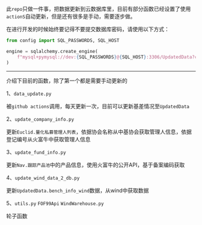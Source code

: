 此`repo`只做一件事，把数据更新到云数据库里，目前有部分函数已经设置了使用`actionS`自动更新，但是还有很多是手动，需要逐步做。

在进行开发的时候始终要记得不要提交数据库密码，请使用以下方式：

```python
from config import SQL_PASSWORDS, SQL_HOST

engine = sqlalchemy.create_engine(
    f"mysql+pymysql://dev:{SQL_PASSWORDS}@{SQL_HOST}:3306/UpdatedData?charset=utf8"
)
```

---

介绍下目前的函数，除了第一个都是需要手动更新的

1、`data_update.py`

被`github actions`调用，每天更新一次，目前可以更新基差情况至`UpdatedData`

2、`update_company_info.py`

更新`Euclid.量化私募管理人列表`，依据协会名称从中基协会获取管理人信息，依据登记编号从火富牛中获取管理人信息

3、`update_fund_info.py`

更新`Nav.跟踪产品池`中的产品信息，使用火富牛的公开API，基于备案编码获取

4、`update_wind_data_2_db.py`

更新`UpdatedData.bench_info_wind`数据，从wind中获取数据

5、`utils.py` `FOF99Api` `WindWarehouse.py`

轮子函数

